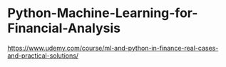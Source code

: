 # Python-Machine-Learning-for-Financial-Analysis
https://www.udemy.com/course/ml-and-python-in-finance-real-cases-and-practical-solutions/
